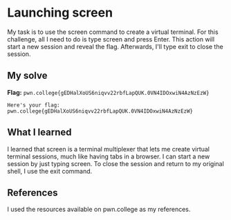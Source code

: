 # Launching screen
My task is to use the screen command to create a virtual terminal. For this challenge, all I need to do is type screen and press Enter. This action will start a new session and reveal the flag. Afterwards, I'll type exit to close the session.


## My solve
**Flag:** `pwn.college{gEDHalXoUS6niqvv22rbfLapQUK.0VN4IDOxwiN4AzNzEzW}`

```Congratulations! You're inside a screen session!
Here's your flag:
pwn.college{gEDHalXoUS6niqvv22rbfLapQUK.0VN4IDOxwiN4AzNzEzW}
```

## What I learned
I learned that screen is a terminal multiplexer that lets me create virtual terminal sessions, much like having tabs in a browser. 
I can start a new session by just typing screen. To close the session and return to my original shell, I use the exit command.

## References 
I used the resources available on pwn.college as my references.
